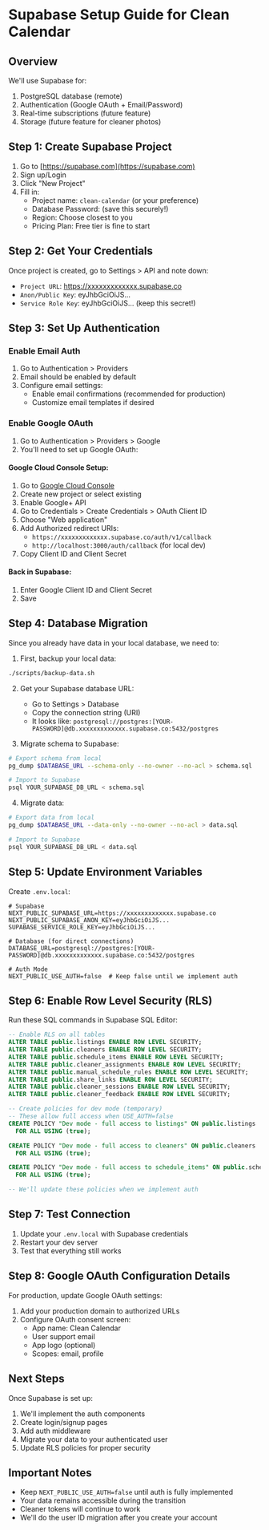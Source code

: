 # Supabase Setup Guide for Clean Calendar

## Overview
We'll use Supabase for:
1. PostgreSQL database (remote)
2. Authentication (Google OAuth + Email/Password)
3. Real-time subscriptions (future feature)
4. Storage (future feature for cleaner photos)

## Step 1: Create Supabase Project

1. Go to [https://supabase.com](https://supabase.com)
2. Sign up/Login
3. Click "New Project"
4. Fill in:
   - Project name: `clean-calendar` (or your preference)
   - Database Password: (save this securely!)
   - Region: Choose closest to you
   - Pricing Plan: Free tier is fine to start

## Step 2: Get Your Credentials

Once project is created, go to Settings > API and note down:
- `Project URL`: https://xxxxxxxxxxxxx.supabase.co
- `Anon/Public Key`: eyJhbGciOiJS...
- `Service Role Key`: eyJhbGciOiJS... (keep this secret!)

## Step 3: Set Up Authentication

### Enable Email Auth
1. Go to Authentication > Providers
2. Email should be enabled by default
3. Configure email settings:
   - Enable email confirmations (recommended for production)
   - Customize email templates if desired

### Enable Google OAuth
1. Go to Authentication > Providers > Google
2. You'll need to set up Google OAuth:
   
#### Google Cloud Console Setup:
1. Go to [Google Cloud Console](https://console.cloud.google.com/)
2. Create new project or select existing
3. Enable Google+ API
4. Go to Credentials > Create Credentials > OAuth Client ID
5. Choose "Web application"
6. Add Authorized redirect URIs:
   - `https://xxxxxxxxxxxxx.supabase.co/auth/v1/callback`
   - `http://localhost:3000/auth/callback` (for local dev)
7. Copy Client ID and Client Secret

#### Back in Supabase:
1. Enter Google Client ID and Client Secret
2. Save

## Step 4: Database Migration

Since you already have data in your local database, we need to:

1. First, backup your local data:
```bash
./scripts/backup-data.sh
```

2. Get your Supabase database URL:
   - Go to Settings > Database
   - Copy the connection string (URI)
   - It looks like: `postgresql://postgres:[YOUR-PASSWORD]@db.xxxxxxxxxxxxx.supabase.co:5432/postgres`

3. Migrate schema to Supabase:
```bash
# Export schema from local
pg_dump $DATABASE_URL --schema-only --no-owner --no-acl > schema.sql

# Import to Supabase
psql YOUR_SUPABASE_DB_URL < schema.sql
```

4. Migrate data:
```bash
# Export data from local
pg_dump $DATABASE_URL --data-only --no-owner --no-acl > data.sql

# Import to Supabase
psql YOUR_SUPABASE_DB_URL < data.sql
```

## Step 5: Update Environment Variables

Create `.env.local`:
```env
# Supabase
NEXT_PUBLIC_SUPABASE_URL=https://xxxxxxxxxxxxx.supabase.co
NEXT_PUBLIC_SUPABASE_ANON_KEY=eyJhbGciOiJS...
SUPABASE_SERVICE_ROLE_KEY=eyJhbGciOiJS...

# Database (for direct connections)
DATABASE_URL=postgresql://postgres:[YOUR-PASSWORD]@db.xxxxxxxxxxxxx.supabase.co:5432/postgres

# Auth Mode
NEXT_PUBLIC_USE_AUTH=false  # Keep false until we implement auth
```

## Step 6: Enable Row Level Security (RLS)

Run these SQL commands in Supabase SQL Editor:

```sql
-- Enable RLS on all tables
ALTER TABLE public.listings ENABLE ROW LEVEL SECURITY;
ALTER TABLE public.cleaners ENABLE ROW LEVEL SECURITY;
ALTER TABLE public.schedule_items ENABLE ROW LEVEL SECURITY;
ALTER TABLE public.cleaner_assignments ENABLE ROW LEVEL SECURITY;
ALTER TABLE public.manual_schedule_rules ENABLE ROW LEVEL SECURITY;
ALTER TABLE public.share_links ENABLE ROW LEVEL SECURITY;
ALTER TABLE public.cleaner_sessions ENABLE ROW LEVEL SECURITY;
ALTER TABLE public.cleaner_feedback ENABLE ROW LEVEL SECURITY;

-- Create policies for dev mode (temporary)
-- These allow full access when USE_AUTH=false
CREATE POLICY "Dev mode - full access to listings" ON public.listings
  FOR ALL USING (true);

CREATE POLICY "Dev mode - full access to cleaners" ON public.cleaners
  FOR ALL USING (true);

CREATE POLICY "Dev mode - full access to schedule_items" ON public.schedule_items
  FOR ALL USING (true);

-- We'll update these policies when we implement auth
```

## Step 7: Test Connection

1. Update your `.env.local` with Supabase credentials
2. Restart your dev server
3. Test that everything still works

## Step 8: Google OAuth Configuration Details

For production, update Google OAuth settings:
1. Add your production domain to authorized URLs
2. Configure OAuth consent screen:
   - App name: Clean Calendar
   - User support email
   - App logo (optional)
   - Scopes: email, profile

## Next Steps

Once Supabase is set up:
1. We'll implement the auth components
2. Create login/signup pages
3. Add auth middleware
4. Migrate your data to your authenticated user
5. Update RLS policies for proper security

## Important Notes

- Keep `NEXT_PUBLIC_USE_AUTH=false` until auth is fully implemented
- Your data remains accessible during the transition
- Cleaner tokens will continue to work
- We'll do the user ID migration after you create your account